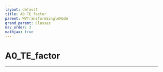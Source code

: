 ```yaml
---
layout: default
title: A0_TE_factor
parent: WVTransformSingleMode
grand_parent: Classes
nav_order: 3
mathjax: true
---
```


#  A0_TE_factor




---

